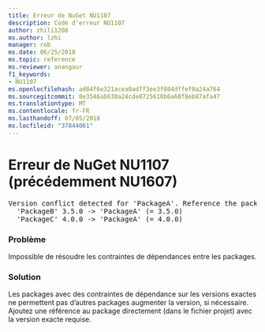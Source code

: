 ```yaml
---
title: Erreur de NuGet NU1107
description: Code d’erreur NU1107
author: zhili1208
ms.author: lzhi
manager: rob
ms.date: 06/25/2018
ms.topic: reference
ms.reviewer: anangaur
f1_keywords:
- NU1107
ms.openlocfilehash: ad84f6e321acea0ad7f3ee3f084dffef0a24a764
ms.sourcegitcommit: 8e3546ab630a24cde8725610b6a68f8eb87afa47
ms.translationtype: MT
ms.contentlocale: fr-FR
ms.lasthandoff: 07/05/2018
ms.locfileid: "37844061"
---
```

# <a name="nuget-error-nu1107-previously-nu1607"></a>Erreur de NuGet NU1107 (précédemment NU1607)

<pre>Version conflict detected for 'PackageA'. Reference the package directly from the project to resolve this issue.<br/>  'PackageB' 3.5.0 -> 'PackageA' (= 3.5.0)<br/>  'PackageC' 4.0.0 -> 'PackageA' (= 4.0.0)</pre>

### <a name="issue"></a>Problème
Impossible de résoudre les contraintes de dépendances entre les packages.

### <a name="solution"></a>Solution
Les packages avec des contraintes de dépendance sur les versions exactes ne permettent pas d’autres packages augmenter la version, si nécessaire. Ajoutez une référence au package directement (dans le fichier projet) avec la version exacte requise.